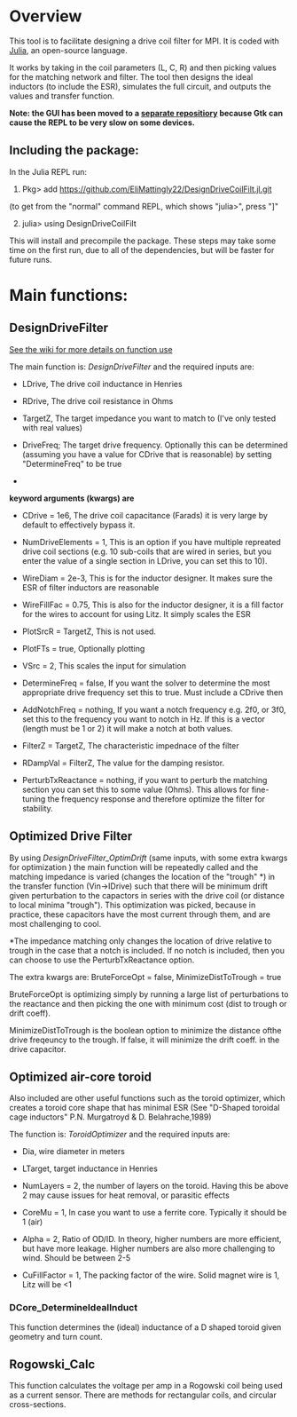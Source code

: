# Overview
This tool is to facilitate designing a drive coil filter for MPI. It is coded with [Julia](https://julialang.org/), an open-source language.

It works by taking in the coil parameters (L, C, R) and then picking values for the matching network and filter. The tool then designs the ideal inductors (to include the ESR), simulates the full circuit, and outputs the values and transfer function.

**Note: the GUI has been moved to a [separate repositiory](https://github.com/EliMattingly22/DesignDriveCoilFiltGUI.jl/) because Gtk can cause the REPL to be very slow on some devices.**


## Including the package:
 In the Julia REPL run:
 
 1) Pkg> add https://github.com/EliMattingly22/DesignDriveCoilFilt.jl.git
 
 (to get from the "normal" command REPL, which shows "julia>", press "]"
 
 2) julia> using DesignDriveCoilFilt

This will install and precompile the package. These steps may take some time on the first run, due to all of the dependencies, but will be faster for future runs. 

# Main functions:
 

## DesignDriveFilter
[See the wiki for more details on function use](https://github.com/EliMattingly22/DesignDriveCoilFilt.jl/wiki/Use-of-tool)

The main function is: *DesignDriveFilter* and the required inputs are:

* LDrive, The drive coil inductance in Henries
    
* RDrive, The drive coil resistance in Ohms
    
* TargetZ, The target impedance you want to match to (I've only tested with real values)
    
* DriveFreq; The target drive frequency. Optionally this can be determined (assuming you have a value for CDrive that is reasonable) by setting "DetermineFreq" to be true 
* 
**keyword arguments (kwargs) are**

* CDrive = 1e6, The drive coil capacitance (Farads) it is very large by default to effectively bypass it.

* NumDriveElements = 1, This is an option if you have multiple repreated drive coil sections (e.g. 10 sub-coils that are wired in series, but you enter the value of a single section in LDrive, you can set this to 10).

* WireDiam = 2e-3, This is for the inductor designer. It makes sure the ESR of filter inductors are reasonable

* WireFillFac = 0.75, This is also for the inductor designer, it is a fill factor for the wires to account for using Litz. It simply scales the ESR

* PlotSrcR = TargetZ, This is not used. 

* PlotFTs = true, Optionally plotting

* VSrc = 2, This scales the input for simulation

* DetermineFreq = false, If you want the solver to determine the most appropriate drive frequency set this to true. Must include a CDrive then

* AddNotchFreq = nothing, If you want a notch frequency e.g. 2f0, or 3f0, set this to the frequency you want to notch in Hz. If this is a vector (length must be 1 or 2) it will make a notch at both values.

* FilterZ = TargetZ, The characteristic impednace of the filter

* RDampVal = FilterZ, The value for the damping resistor. 

* PerturbTxReactance = nothing, if you want to perturb the matching section you can set this to some value (Ohms). This allows for fine-tuning the frequency response and therefore optimize the filter for stability. 


## Optimized Drive Filter

By using *DesignDriveFilter_OptimDrift* (same inputs, with some extra kwargs for optimization ) the main function will be repeatedly called and the matching impedance is varied (changes the location of the "trough" *) in the transfer function (Vin->IDrive) such that there will be minimum drift given perturbation to the capactors in series with the drive coil (or distance to local minima "trough"). This optimization was picked, because in practice, these capacitors have the most current through them, and are most challenging to cool.

*The impedance matching only changes the location of drive relative to trough in the case that a notch is included. If no notch is included, then you can choose to use the PerturbTxReactance option. 
 
 The extra kwargs are: 
 BruteForceOpt = false,
 MinimizeDistToTrough = true
 
 BruteForceOpt is optimizing simply by running a large list of perturbations to the reactance and then picking the one with minimum cost (dist to trough or drift coeff). 
 
 MinimizeDistToTrough is the boolean option to minimize the distance ofthe drive freqeuncy to the trough. If false, it will minimize the drift coeff. in the drive capacitor. 
 

## Optimized air-core toroid
Also included are other useful functions such as the toroid optimizer, which creates a toroid core shape that has minimal ESR (See "D-Shaped toroidal cage inductors" P.N. Murgatroyd & D. Belahrache,1989)

The function is: *ToroidOptimizer* and the required inputs are:

* Dia, wire diameter in meters
* LTarget, target inductance in Henries
    
    
* NumLayers = 2, the number of layers on the toroid. Having this be above 2 may cause issues for heat removal, or parasitic effects

* CoreMu = 1, In case you want to use a ferrite core. Typically it should be 1 (air)

* Alpha = 2, Ratio of OD/ID. In theory, higher numbers are more efficient, but have more leakage. Higher numbers are also more challenging to wind. Should be between 2-5

* CuFillFactor = 1, The packing factor of the wire. Solid magnet wire is 1, Litz will be <1

### DCore_DetermineIdealInduct

This function determines the (ideal) inductance of a D shaped toroid given geometry and turn count. 

## Rogowski_Calc

This function calculates the voltage per amp in a Rogowski coil being used as a current sensor. There are methods for rectangular coils, and circular cross-sections.



